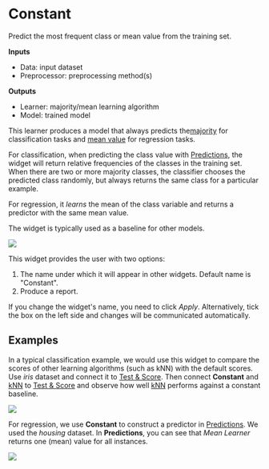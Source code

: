 Constant
========

Predict the most frequent class or mean value from the training set.

**Inputs**

- Data: input dataset
- Preprocessor: preprocessing method(s)

**Outputs**

- Learner: majority/mean learning algorithm
- Model: trained model

This learner produces a model that always predicts the[majority](https://en.wikipedia.org/wiki/Predictive_modelling#Majority_classifier) for classification tasks and [mean value](https://en.wikipedia.org/wiki/Mean) for regression tasks.

For classification, when predicting the class value with [Predictions](../evaluation/predictions.md), the widget will return relative frequencies of the classes in the training set. When there are two or more majority classes, the classifier chooses the predicted class randomly, but always returns the same class for a particular example.

For regression, it *learns* the mean of the class variable and returns a predictor with the same mean value.

The widget is typically used as a baseline for other models.

![](images/Constant-stamped.png)

This widget provides the user with two options:

1. The name under which it will appear in other widgets. Default name is "Constant".
2. Produce a report.

If you change the widget's name, you need to click *Apply*. Alternatively, tick the box on the left side and changes will be communicated automatically.

Examples
--------

In a typical classification example, we would use this widget to compare the scores of other learning algorithms (such as kNN) with the default scores. Use *iris* dataset and connect it to [Test & Score](../evaluation/testandscore.md). Then connect **Constant** and [kNN](../model/knn.md) to [Test & Score](../evaluation/testandscore.md) and observe how well [kNN](../model/knn.md) performs against a constant baseline.

![](images/Constant-classification.png)

For regression, we use **Constant** to construct a predictor in [Predictions](../evaluation/predictions.md). We used the *housing* dataset. In **Predictions**, you can see that *Mean Learner* returns one (mean) value for all instances.

![](images/Constant-regression.png)

